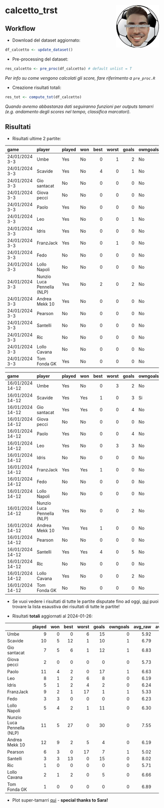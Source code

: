 
<!-- README.md is generated from README.Rmd. Please edit that file -->

# calcetto_trst <img src="logo.png" align="right" height="139" />

## Workflow

- Download del dataset aggiornato:

``` r
df_calcetto <- update_dataset()
```

- Pre-processing del dataset:

``` r
res_calcetto <- pre_proc(df_calcetto) # default unlist = T
```

*Per info su come vengono calcolati gli score, fare riferimento a
`pre_proc.R`*

- Creazione risultati totali:

``` r
res_tot <- compute_tot(df_calcetto)
```

*Quando avremo abbastanza dati seguiranno funzioni per outputs tamarri
(e.g. andamento degli scores nel tempo, classifica marcatori).*

## Risultati

- Risultati ultime 2 partite:

| game           | player                     | played | won | best | worst | goals | owngoals | raw_scores | scores |
|:---------------|:---------------------------|:-------|:----|-----:|------:|------:|:---------|-----------:|-------:|
| 24/01/2024 3-3 | Umbe                       | Yes    | No  |    0 |     1 |     2 | No       |       6.88 | 115.26 |
| 24/01/2024 3-3 | Scavide                    | Yes    | No  |    4 |     0 |     1 | No       |       7.50 | 131.56 |
| 24/01/2024 3-3 | Gio santacat               | No     | No  |    0 |     0 |     0 | No       |         NA |     NA |
| 24/01/2024 3-3 | Giova pecci                | No     | No  |    0 |     0 |     0 | No       |         NA |     NA |
| 24/01/2024 3-3 | Paolo                      | Yes    | No  |    0 |     0 |     0 | No       |       6.75 |  99.18 |
| 24/01/2024 3-3 | Leo                        | Yes    | No  |    0 |     0 |     1 | No       |       6.88 | 109.29 |
| 24/01/2024 3-3 | Idris                      | Yes    | No  |    0 |     0 |     0 | No       |       6.50 |  97.15 |
| 24/01/2024 3-3 | FranzJack                  | Yes    | No  |    0 |     1 |     0 | No       |       5.75 |  83.96 |
| 24/01/2024 3-3 | Fedo                       | No     | No  |    0 |     0 |     0 | No       |         NA |     NA |
| 24/01/2024 3-3 | Lollo Napoli               | No     | No  |    0 |     0 |     0 | No       |         NA |     NA |
| 24/01/2024 3-3 | Nunzio Luca Pennella (NLP) | Yes    | No  |    2 |     0 |     2 | No       |       7.25 | 129.52 |
| 24/01/2024 3-3 | Andrea Mekk 10             | Yes    | No  |    0 |     0 |     0 | No       |       6.33 |  94.40 |
| 24/01/2024 3-3 | Pearson                    | No     | No  |    0 |     0 |     0 | No       |         NA |     NA |
| 24/01/2024 3-3 | Santelli                   | No     | No  |    0 |     0 |     0 | No       |         NA |     NA |
| 24/01/2024 3-3 | Ric                        | No     | No  |    0 |     0 |     0 | No       |         NA |     NA |
| 24/01/2024 3-3 | Lollo Cavana               | No     | No  |    0 |     0 |     0 | No       |         NA |     NA |
| 24/01/2024 3-3 | Tom Fonda GK               | Yes    | No  |    0 |     0 |     0 | No       |       6.89 | 102.11 |

| game             | player                     | played | won | best | worst | goals | owngoals | raw_scores | scores |
|:-----------------|:---------------------------|:-------|:----|-----:|------:|------:|:---------|-----------:|-------:|
| 16/01/2024 14-12 | Umbe                       | Yes    | No  |    0 |     3 |     2 | No       |       5.12 |  70.75 |
| 16/01/2024 14-12 | Scavide                    | Yes    | Yes |    1 |     0 |     3 | Si       |       7.00 | 113.23 |
| 16/01/2024 14-12 | Gio santacat               | Yes    | Yes |    0 |     0 |     4 | No       |       7.00 | 115.82 |
| 16/01/2024 14-12 | Giova pecci                | No     | No  |    0 |     0 |     0 | No       |         NA |     NA |
| 16/01/2024 14-12 | Paolo                      | Yes    | No  |    0 |     0 |     4 | No       |       6.62 | 104.16 |
| 16/01/2024 14-12 | Leo                        | Yes    | No  |    0 |     3 |     3 | No       |       5.62 |  79.34 |
| 16/01/2024 14-12 | Idris                      | No     | No  |    0 |     0 |     0 | No       |         NA |     NA |
| 16/01/2024 14-12 | FranzJack                  | Yes    | Yes |    1 |     0 |     0 | No       |       6.88 | 111.48 |
| 16/01/2024 14-12 | Fedo                       | No     | No  |    0 |     0 |     0 | No       |         NA |     NA |
| 16/01/2024 14-12 | Lollo Napoli               | No     | No  |    0 |     0 |     0 | No       |         NA |     NA |
| 16/01/2024 14-12 | Nunzio Luca Pennella (NLP) | Yes    | No  |    0 |     0 |     2 | No       |       6.62 | 103.09 |
| 16/01/2024 14-12 | Andrea Mekk 10             | Yes    | Yes |    1 |     0 |     0 | No       |       6.78 | 108.46 |
| 16/01/2024 14-12 | Pearson                    | No     | No  |    0 |     0 |     0 | No       |         NA |     NA |
| 16/01/2024 14-12 | Santelli                   | Yes    | Yes |    4 |     0 |     5 | No       |       7.89 | 143.71 |
| 16/01/2024 14-12 | Ric                        | No     | No  |    0 |     0 |     0 | No       |         NA |     NA |
| 16/01/2024 14-12 | Lollo Cavana               | Yes    | No  |    0 |     0 |     2 | No       |       6.00 |  93.10 |
| 16/01/2024 14-12 | Tom Fonda GK               | No     | No  |    0 |     0 |     0 | No       |         NA |     NA |

- Se vuoi vedere i risultati di tutte le partite disputate fino ad oggi,
  [qui](docs/all_games.md) puoi trovare la lista esaustiva dei risultati
  di tutte le partite!

- Risultati **totali** aggiornati al 2024-01-26:

|                            | played | won | best | worst | goals | owngoals | avg_raw | avg_scores |
|:---------------------------|-------:|----:|-----:|------:|------:|---------:|--------:|-----------:|
| Umbe                       |      9 |   0 |    0 |     6 |    15 |        0 |    5.92 |      95.77 |
| Scavide                    |     10 |   5 |   12 |     1 |    10 |        1 |    6.79 |     112.83 |
| Gio santacat               |      7 |   5 |    6 |     1 |    12 |        1 |    6.83 |     115.64 |
| Giova pecci                |      2 |   0 |    0 |     0 |     0 |        0 |    5.73 |      83.37 |
| Paolo                      |     11 |   4 |    2 |     0 |    17 |        1 |    6.63 |     108.10 |
| Leo                        |      8 |   1 |    2 |     6 |     8 |        0 |    6.19 |      96.33 |
| Idris                      |      5 |   1 |    2 |     4 |     2 |        0 |    6.24 |      98.24 |
| FranzJack                  |      9 |   2 |    1 |    17 |     1 |        1 |    5.33 |      76.99 |
| Fedo                       |      3 |   3 |    0 |     0 |     0 |        0 |    6.23 |     104.01 |
| Lollo Napoli               |      5 |   4 |    2 |     1 |    11 |        0 |    6.30 |     109.36 |
| Nunzio Luca Pennella (NLP) |     11 |   5 |   27 |     0 |    30 |        0 |    7.55 |     135.81 |
| Andrea Mekk 10             |     12 |   9 |    2 |     5 |     4 |        0 |    6.19 |     100.05 |
| Pearson                    |      6 |   3 |    0 |    17 |     7 |        1 |    5.02 |      73.48 |
| Santelli                   |      3 |   3 |   13 |     0 |    15 |        0 |    8.02 |     154.03 |
| Ric                        |      1 |   0 |    0 |     0 |     0 |        0 |    5.71 |      82.13 |
| Lollo Cavana               |      2 |   1 |    2 |     0 |     5 |        0 |    6.66 |     112.50 |
| Tom Fonda GK               |      1 |   0 |    0 |     0 |     0 |        0 |    6.89 |     102.11 |

- Plot super-tamarri
  [qui](https://paolodalena.shinyapps.io/calcetto_app/) - **special
  thanks to Sara!**
